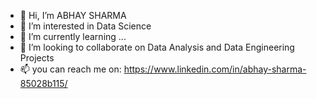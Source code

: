 - 👋 Hi, I’m ABHAY SHARMA
- 👀 I’m interested in Data Science
- 🌱 I’m currently learning ...
- 💞️ I’m looking to collaborate on Data Analysis and Data Engineering Projects
- 📫 you can reach me on: https://www.linkedin.com/in/abhay-sharma-85028b115/

<!---
VECTOR-SHARMA/VECTOR-SHARMA is a ✨ special ✨ repository because its `README.md` (this file) appears on your GitHub profile.
You can click the Preview link to take a look at your changes.
--->
